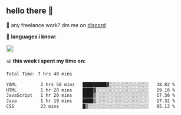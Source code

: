 ## hello there 👋

💼 any freelance work? dm me on [discord](https://discord.com/users/577571414186393661/)

🌸 **languages ​i know:**  

<img height="20" src="https://skillicons.dev/icons?i=js,ts,html,css,php,py,java&perline=50">

📊 **this week i spent my time on:**
<!--START_SECTION:waka-->

```txt
Total Time: 7 hrs 40 mins

YAML         2 hrs 58 mins   █████████▓░░░░░░░░░░░░░░░   38.82 %
HTML         1 hr 28 mins    ████▓░░░░░░░░░░░░░░░░░░░░   19.18 %
JavaScript   1 hr 20 mins    ████▒░░░░░░░░░░░░░░░░░░░░   17.38 %
Java         1 hr 19 mins    ████▒░░░░░░░░░░░░░░░░░░░░   17.32 %
CSS          23 mins         █▒░░░░░░░░░░░░░░░░░░░░░░░   05.13 %
```

<!--END_SECTION:waka-->
